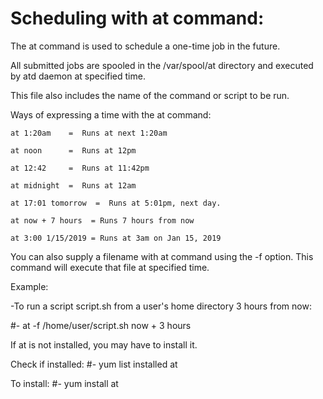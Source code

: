# Scheduling with at command: 

The at command is used to schedule a one-time job in
the future.

All submitted jobs are spooled in the /var/spool/at
directory and executed by atd daemon at specified time.

This file also includes the name of the command or
script to be run.

Ways of expressing a time with the at command: 
```
at 1:20am    =  Runs at next 1:20am

at noon	     =	Runs at 12pm

at 12:42     = 	Runs at 11:42pm

at midnight  = 	Runs at 12am

at 17:01 tomorrow  =  Runs at 5:01pm, next day.

at now + 7 hours  = Runs 7 hours from now

at 3:00 1/15/2019 = Runs at 3am on Jan 15, 2019
```


You can also supply a filename with at command using 
the -f option. This command will execute that file at
specified time.

Example: 

-To run a script script.sh from a user's home directory
3 hours from now: 

#- at -f /home/user/script.sh now + 3 hours

If at is not installed, you may have to install it.

Check if installed:
#- yum list installed at

To install: 
#- yum install at



















